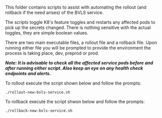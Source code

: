 This folder contains scripts to assist with automating the rollout (and rollback if the need arises) of the BVLS service.

The scripts toggle K8's feature toggles and restarts any affected pods to pick up the secrets changed. There is
nothing sensitive with the actual toggles, they are simple boolean values.

There are two main executable files, a rollout file and a rollback file.  Upon running either file you will be prompted
to provide the environment the process is taking place, dev, preprod or prod.

**_Note: It is advisable to check all the affected service pods before and after running either script. Also keep an eye on any health check endpoints and alerts._**

To rollout execute the script shown below and follow the prompts:

```
./rollout-new-bvls-service.sh
```

To rollback execute the script shwon below and follow the prompts:

```
./rollback-new-bvls-service.sh
```
